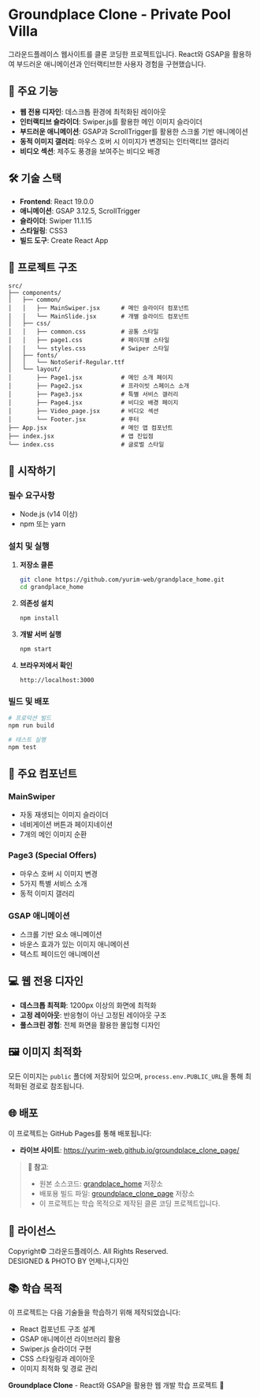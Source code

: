 # Groundplace Clone - Private Pool Villa

그라운드플레이스 웹사이트를 클론 코딩한 프로젝트입니다. React와 GSAP을 활용하여 부드러운 애니메이션과 인터랙티브한 사용자 경험을 구현했습니다.

## 🌟 주요 기능

- **웹 전용 디자인**: 데스크톱 환경에 최적화된 레이아웃
- **인터랙티브 슬라이더**: Swiper.js를 활용한 메인 이미지 슬라이더
- **부드러운 애니메이션**: GSAP과 ScrollTrigger를 활용한 스크롤 기반 애니메이션
- **동적 이미지 갤러리**: 마우스 호버 시 이미지가 변경되는 인터랙티브 갤러리
- **비디오 섹션**: 제주도 풍경을 보여주는 비디오 배경

## 🛠️ 기술 스택

- **Frontend**: React 19.0.0
- **애니메이션**: GSAP 3.12.5, ScrollTrigger
- **슬라이더**: Swiper 11.1.15
- **스타일링**: CSS3
- **빌드 도구**: Create React App

## 📁 프로젝트 구조

```
src/
├── components/
│   ├── common/
│   │   ├── MainSwiper.jsx      # 메인 슬라이더 컴포넌트
│   │   └── MainSlide.jsx       # 개별 슬라이드 컴포넌트
│   ├── css/
│   │   ├── common.css          # 공통 스타일
│   │   ├── page1.css           # 페이지별 스타일
│   │   └── styles.css          # Swiper 스타일
│   ├── fonts/
│   │   └── NotoSerif-Regular.ttf
│   └── layout/
│       ├── Page1.jsx           # 메인 소개 페이지
│       ├── Page2.jsx           # 프라이빗 스페이스 소개
│       ├── Page3.jsx           # 특별 서비스 갤러리
│       ├── Page4.jsx           # 비디오 배경 페이지
│       ├── Video_page.jsx      # 비디오 섹션
│       └── Footer.jsx          # 푸터
├── App.jsx                     # 메인 앱 컴포넌트
├── index.jsx                   # 앱 진입점
└── index.css                   # 글로벌 스타일
```

## 🚀 시작하기

### 필수 요구사항

- Node.js (v14 이상)
- npm 또는 yarn

### 설치 및 실행

1. **저장소 클론**
   ```bash
   git clone https://github.com/yurim-web/grandplace_home.git
   cd grandplace_home
   ```

2. **의존성 설치**
   ```bash
   npm install
   ```

3. **개발 서버 실행**
   ```bash
   npm start
   ```

4. **브라우저에서 확인**
   ```
   http://localhost:3000
   ```

### 빌드 및 배포

```bash
# 프로덕션 빌드
npm run build

# 테스트 실행
npm test
```

## 🎨 주요 컴포넌트

### MainSwiper
- 자동 재생되는 이미지 슬라이더
- 네비게이션 버튼과 페이지네이션
- 7개의 메인 이미지 순환

### Page3 (Special Offers)
- 마우스 호버 시 이미지 변경
- 5가지 특별 서비스 소개
- 동적 이미지 갤러리

### GSAP 애니메이션
- 스크롤 기반 요소 애니메이션
- 바운스 효과가 있는 이미지 애니메이션
- 텍스트 페이드인 애니메이션

## 💻 웹 전용 디자인

- **데스크톱 최적화**: 1200px 이상의 화면에 최적화
- **고정 레이아웃**: 반응형이 아닌 고정된 레이아웃 구조
- **풀스크린 경험**: 전체 화면을 활용한 몰입형 디자인

## 🖼️ 이미지 최적화

모든 이미지는 `public` 폴더에 저장되어 있으며, `process.env.PUBLIC_URL`을 통해 최적화된 경로로 참조됩니다.

## 🌐 배포

이 프로젝트는 GitHub Pages를 통해 배포됩니다:
- **라이브 사이트**: https://yurim-web.github.io/groundplace_clone_page/

> **📝 참고**: 
> - 원본 소스코드: [grandplace_home](https://github.com/yurim-web/grandplace_home) 저장소
> - 배포용 빌드 파일: [groundplace_clone_page](https://github.com/yurim-web/groundplace_clone_page) 저장소
> - 이 프로젝트는 학습 목적으로 제작된 클론 코딩 프로젝트입니다.


## 📄 라이선스

Copyright© 그라운드플레이스. All Rights Reserved.  
DESIGNED & PHOTO BY 언제나,디자인

## 📚 학습 목적

이 프로젝트는 다음 기술들을 학습하기 위해 제작되었습니다:
- React 컴포넌트 구조 설계
- GSAP 애니메이션 라이브러리 활용
- Swiper.js 슬라이더 구현
- CSS 스타일링과 레이아웃
- 이미지 최적화 및 경로 관리



**Groundplace Clone** - React와 GSAP을 활용한 웹 개발 학습 프로젝트 🚀